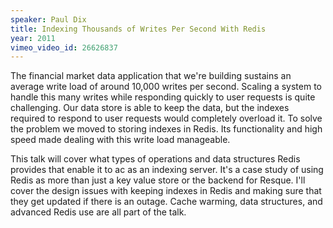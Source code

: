 ```yaml
---
speaker: Paul Dix
title: Indexing Thousands of Writes Per Second With Redis
year: 2011
vimeo_video_id: 26626837
---
```


The financial market data application that we're building sustains an average write load of around 10,000 writes per second. Scaling a system to handle this many writes while responding quickly to user requests is quite challenging. Our data store is able to keep the data, but the indexes required to respond to user requests would completely overload it. To solve the problem we moved to storing indexes in Redis. Its functionality and high speed made dealing with this write load manageable.

This talk will cover what types of operations and data structures Redis provides that enable it to ac as an indexing server. It's a case study of using Redis as more than just a key value store or the backend for Resque. I'll cover the design issues with keeping indexes in Redis and making sure that they get updated if there is an outage. Cache warming, data structures, and advanced Redis use are all part of the talk.
